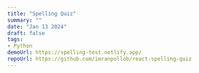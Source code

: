 ```yaml
---
title: "Spelling Quiz"
summary: ""
date: "Jan 13 2024"
draft: false
tags:
- Python
demoUrl: https://spelling-test.netlify.app/
repoUrl: https://github.com/imranpollob/react-spelling-quiz
---
```

